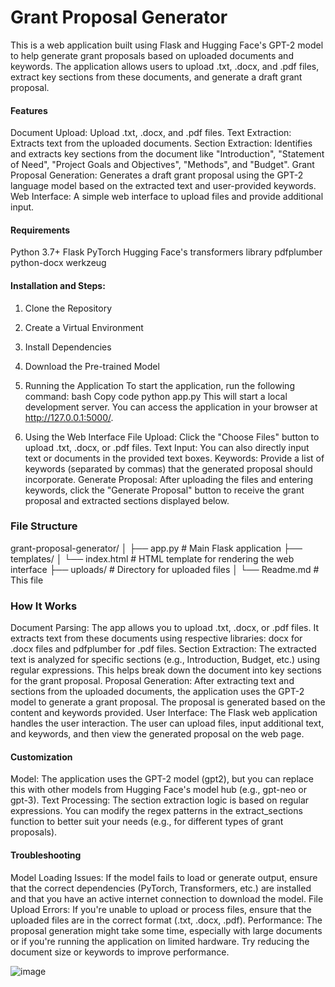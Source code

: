 # Grant Proposal Generator
This is a web application built using Flask and Hugging Face's GPT-2 model to help generate grant proposals based on uploaded documents and keywords. The application allows users to upload .txt, .docx, and .pdf files, extract key sections from these documents, and generate a draft grant proposal.

#### Features
Document Upload: Upload .txt, .docx, and .pdf files.
Text Extraction: Extracts text from the uploaded documents.
Section Extraction: Identifies and extracts key sections from the document like "Introduction", "Statement of Need", "Project Goals and Objectives", "Methods", and "Budget".
Grant Proposal Generation: Generates a draft grant proposal using the GPT-2 language model based on the extracted text and user-provided keywords.
Web Interface: A simple web interface to upload files and provide additional input.

#### Requirements
Python 3.7+
Flask
PyTorch
Hugging Face's transformers library
pdfplumber
python-docx
werkzeug

#### Installation and Steps:
1. Clone the Repository
2. Create a Virtual Environment
3. Install Dependencies
4. Download the Pre-trained Model

1. Running the Application
To start the application, run the following command:
bash
Copy code
python app.py
This will start a local development server. You can access the application in your browser at http://127.0.0.1:5000/.

2. Using the Web Interface
File Upload: Click the "Choose Files" button to upload .txt, .docx, or .pdf files.
Text Input: You can also directly input text or documents in the provided text boxes.
Keywords: Provide a list of keywords (separated by commas) that the generated proposal should incorporate.
Generate Proposal: After uploading the files and entering keywords, click the "Generate Proposal" button to receive the grant proposal and extracted sections displayed below.

### File Structure
grant-proposal-generator/
│
├── app.py              # Main Flask application
├── templates/
│   └── index.html      # HTML template for rendering the web interface
├── uploads/            # Directory for uploaded files
│
└── Readme.md           # This file

### How It Works
Document Parsing: The app allows you to upload .txt, .docx, or .pdf files. It extracts text from these documents using respective libraries: docx for .docx files and pdfplumber for .pdf files.
Section Extraction: The extracted text is analyzed for specific sections (e.g., Introduction, Budget, etc.) using regular expressions. This helps break down the document into key sections for the grant proposal.
Proposal Generation: After extracting text and sections from the uploaded documents, the application uses the GPT-2 model to generate a grant proposal. The proposal is generated based on the content and keywords provided.
User Interface: The Flask web application handles the user interaction. The user can upload files, input additional text, and keywords, and then view the generated proposal on the web page.

#### Customization
Model: The application uses the GPT-2 model (gpt2), but you can replace this with other models from Hugging Face's model hub (e.g., gpt-neo or gpt-3).
Text Processing: The section extraction logic is based on regular expressions. You can modify the regex patterns in the extract_sections function to better suit your needs (e.g., for different types of grant proposals).

#### Troubleshooting
Model Loading Issues: If the model fails to load or generate output, ensure that the correct dependencies (PyTorch, Transformers, etc.) are installed and that you have an active internet connection to download the model.
File Upload Errors: If you're unable to upload or process files, ensure that the uploaded files are in the correct format (.txt, .docx, .pdf).
Performance: The proposal generation might take some time, especially with large documents or if you're running the application on limited hardware. Try reducing the document size or keywords to improve performance.

![image](https://github.com/user-attachments/assets/82fd12a1-5a60-40e5-bea2-36558328d9e9)



